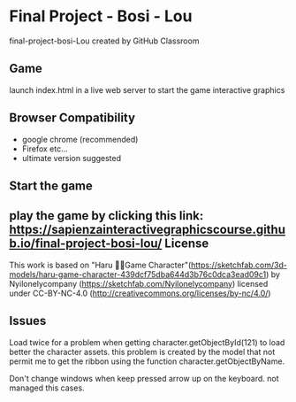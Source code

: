 Final Project - Bosi - Lou
=================================

final-project-bosi-Lou created by GitHub Classroom


Game
------------
launch index.html in a live web server to start the game interactive graphics 


Browser Compatibility
--------------
* google chrome (recommended)
* Firefox etc...
* ultimate version suggested


Start the game
--------------
play the game by clicking this link: 
https://sapienzainteractivegraphicscourse.github.io/final-project-bosi-lou/
License
---------------
This work is based on "Haru 🙎‍♀️Game Character"(https://sketchfab.com/3d-models/haru-game-character-439dcf75dba644d3b76c0dca3ead09c1) by Nyilonelycompany (https://sketchfab.com/Nyilonelycompany) licensed under CC-BY-NC-4.0 (http://creativecommons.org/licenses/by-nc/4.0/)


Issues
---------------
Load twice for a problem when getting character.getObjectById(121) to load better the character assets. this problem is created by the model that not permit me to get the ribbon using the function character.getObjectByName.

Don't change windows when keep pressed arrow up on the keyboard. not managed this cases.
